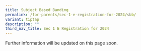 ```yaml
---
title: Subject Based Banding
permalink: /for-parents/sec-1-e-registration-for-2024/sbb/
variant: tiptap
description: ""
third_nav_title: Sec 1 E Registration for 2024
---
```

<p>Further information will be updated on this page soon.</p><p></p>
